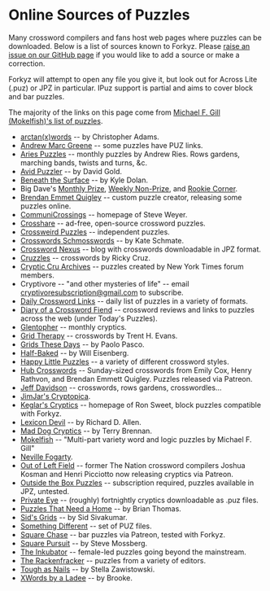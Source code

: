 
# Online Sources of Puzzles

Many crossword compilers and fans host web pages where puzzles can be
downloaded. Below is a list of sources known to Forkyz. Please [raise an
issue on our GitHub page][issues] if you would like to add a source or
make a correction.

Forkyz will attempt to open any file you give it, but look out for
Across Lite (.puz) or JPZ in particular. IPuz support is partial and
aims to cover block and bar puzzles.

The majority of the links on this page come from [Michael F. Gill
(Mokelfish)'s list of puzzles][mokelfish].

* [arctan(x)words][arctan-x-words] -- by Christopher Adams.
* [Andrew Marc Greene][andrew-marc-greene] -- some puzzles have PUZ links.
* [Aries Puzzles][aries-puzzles] -- monthly puzzles by Andrew Ries. Rows gardens, marching bands, twists and turns, &c.
* [Avid Puzzler][avid-puzzler] -- by David Gold.
* [Beneath the Surface][beneath-the-surface] -- by Kyle Dolan.
* Big Dave's [Monthly Prize][big-dave-monthly], [Weekly Non-Prize][big-dave-weekly], and [Rookie Corner][big-dave-rookie].
* [Brendan Emmet Quigley][beq] -- custom puzzle creator, releasing some puzzles online.
* [CommuniCrossings][communicrossings] -- homepage of Steve Weyer.
* [Crosshare][crosshare] -- ad-free, open-source crossword puzzles.
* [Crossweird Puzzles][crossweird] -- independent puzzles.
* [Crosswords Schmosswords][crosswords-schmosswords] -- by Kate Schmate.
* [Crossword Nexus][crosswordnexus] -- blog with crosswords downloadable in JPZ format.
* [Cruzzles][cruzzles] -- crosswords by Ricky Cruz.
* [Cryptic Cru Archives][crypticcru] -- puzzles created by New York Times forum members.
* Cryptivore -- "and other mysteries of life" -- email cryptivoresubscription@gmail.com to subscribe.
* [Daily Crossword Links][daily-crossword-links] -- daily list of puzzles in a variety of formats.
* [Diary of a Crossword Fiend][diary] -- crossword reviews and links to puzzles across the web (under Today's Puzzles).
* [Glentopher][glentopher] -- monthly cryptics.
* [Grid Therapy][gridtherapy] -- crosswords by Trent H. Evans.
* [Grids These Days][grids-these-days] -- by Paolo Pasco.
* [Half-Baked][half-baked] -- by Will Eisenberg.
* [Happy Little Puzzles][happylittlepuzzles] -- a variety of different crossword styles.
* [Hub Crosswords][hubcrosswords] -- Sunday-sized crosswords from Emily Cox, Henry Rathvon, and Brendan Emmett Quigley. Puzzles released via Patreon.
* [Jeff Davidson][jeff-davidson] -- crosswords, rows gardens, crosswordles...
* [JimJar's Cryptopica][jimjar].
* [Keglar's Cryptics][keglar] -- homepage of Ron Sweet, block puzzles compatible with Forkyz.
* [Lexicon Devil][lexicon-devil] -- by Richard D. Allen.
* [Mad Dog Cryptics][mad-dog-cryptics] -- by Terry Brennan.
* [Mokelfish][mokelfish-puzzles] -- "Multi-part variety word and logic puzzles by Michael F. Gill"
* [Neville Fogarty][neville-fogarty].
* [Out of Left Field][outofleftfield] -- former The Nation crossword compilers Joshua Kosman and Henri Picciotto now releasing cryptics via Patreon.
* [Outside the Box Puzzles][outside-the-box] -- subscription required, puzzles available in JPZ, untested.
* [Private Eye][private-eye] -- (roughly) fortnightly cryptics downloadable as .puz files.
* [Puzzles That Need a Home][puzzles-that-need-a-home] -- by Brian Thomas.
* [Sid's Grids][sids-grids] -- by Sid Sivakumar.
* [Something Different][something-different] -- set of PUZ files.
* [Square Chase][squarechase] -- bar puzzles via Patreon, tested with Forkyz.
* [Square Pursuit][square-pursuit] -- by Steve Mossberg.
* [The Inkubator][inkubator] -- female-led puzzles going beyond the mainstream.
* [The Rackenfracker][rackenfracker] -- puzzles from a variety of editors.
* [Tough as Nails][tough-as-nails] -- by Stella Zawistowski.
* [XWords by a Ladee][xwords-by-aladee] -- by Brooke.

[mokelfish]: http://bbtp.net/puzzle/links.html
[issues]: https://github.com/yourealwaysbe/forkyz/issues

[andrew-marc-greene]: http://www.greenehouse.com/a/puzzles/
[arctan-x-words]: http://arctanxwords.blogspot.com/
[aries-puzzles]: https://www.ariespuzzles.com/
[avid-puzzler]: https://avidpuzzler.blogspot.com/
[beneath-the-surface]: https://beneaththesurfacepuzzles.blogspot.com/
[beq]: https://www.brendanemmettquigley.com/
[big-dave-monthly]: http://crypticcrosswords.net/puzzles/monthly-prize-puzzles/
[big-dave-rookie]: http://crypticcrosswords.net/puzzles/rookie-corner/
[big-dave-weekly]: http://crypticcrosswords.net/puzzles/not-the-saturday-prize-puzzles/
[communicrossings]: https://communicrossings.com/crosswords-weyer
[crosshare]: https://crosshare.org/
[crossweird]: https://www.crossweirdpuzzles.com
[crosswordnexus]: https://crosswordnexus.com/blog/
[crosswords-schmosswords]: https://kateschmatecrosswords.weebly.com/
[cruzzles]: https://cruzzles.blogspot.com/
[crypticcru]: https://archive.nytimes.com/www.nytimes.com/premium/xword/cryptic-archive.html
[cryptivore]: https://cryptivore.com/
[daily-crossword-links]: https://crosswordlinks.substack.com/
[diary]: https://crosswordfiend.com/
[glentopher]: https://glentopher.blogspot.com/
[grids-these-days]: http://gridsthesedays.blogspot.com/
[gridtherapy]: https://gridtherapy.com/
[half-baked]: https://halfbakedpuzzles.blogspot.com/
[happylittlepuzzles]: https://www.happylittlepuzzles.com/
[hubcrosswords]: https://www.patreon.com/hubcrosswords
[inkubator]: https://inkubatorcrosswords.com/
[jeff-davidson]: https://puzzles.jeffpdavidson.com/
[jimjar]: https://twitter.com/Jimjar
[keglar]: https://kegler.gitlab.io/
[lexicon-devil]: http://www.lexicondevil.live/
[mad-dog-cryptics]: https://maddogcryptics.com/
[mokelfish-puzzles]: https://bbtp.net/puzzle/
[neville-fogarty]: https://nevillefogarty.wordpress.com/
[outofleftfield]: http://www.leftfieldcryptics.com/
[outside-the-box]: https://www.joonpahk.com/blog/2021/04/12/year-6-variety-puzzle-16-starting-square-hint/
[private-eye]: https://www.private-eye.co.uk/crossword
[puzzles-that-need-a-home]: https://puzzlesthatneedahome.blogspot.com/
[rackenfracker]: https://www.therackenfracker.com/
[sids-grids]: https://www.sidsgrids.com/home/categories/crossword-puzzles
[something-different]: https://dandoesnotblog.blogspot.com/2020/04/something-different.html
[square-pursuit]: https://squarepursuit.com/
[squarechase]: https://www.patreon.com/squarechase
[tough-as-nails]: https://toughasnails.net/
[xwords-by-aladee]: https://xwordsbyaladee.blogspot.com/
